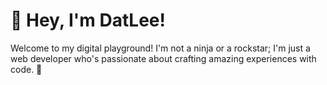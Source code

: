 # 👋 Hey, I'm DatLee!

Welcome to my digital playground! I'm not a ninja or a rockstar; I'm just a web developer who's passionate about crafting amazing experiences with code. 🚀
<!--
**LeeDat03/LeeDat03** is a ✨ _special_ ✨ repository because its `README.md` (this file) appears on your GitHub profile.

Here are some ideas to get you started:

- 🔭 I’m currently working on ...
- 🌱 I’m currently learning ...
- 👯 I’m looking to collaborate on ...
- 🤔 I’m looking for help with ...
- 💬 Ask me about ...
- 📫 How to reach me: ...
- 😄 Pronouns: ...
- ⚡ Fun fact: ...
-->
